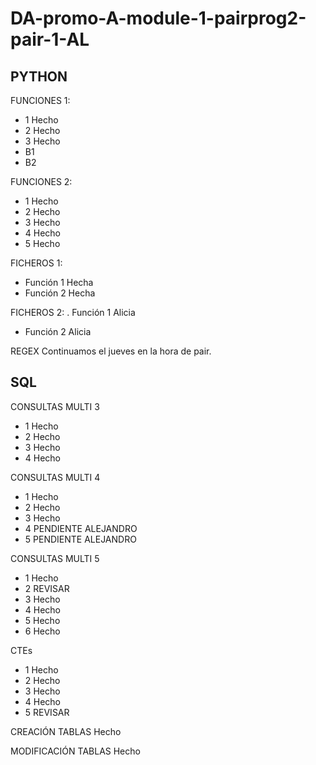 # DA-promo-A-module-1-pairprog2-pair-1-AL


## PYTHON


FUNCIONES 1:
- 1 Hecho 
- 2 Hecho
- 3 Hecho
- B1 
- B2

FUNCIONES 2:
- 1 Hecho
- 2 Hecho
- 3 Hecho
- 4 Hecho
- 5 Hecho

FICHEROS 1:
- Función 1 Hecha
- Función 2 Hecha

FICHEROS 2:
. Función 1 Alicia
- Función 2 Alicia

REGEX
Continuamos el jueves en la hora de pair.

## SQL

CONSULTAS MULTI 3
- 1 Hecho
- 2 Hecho
- 3 Hecho
- 4 Hecho

CONSULTAS MULTI 4
- 1 Hecho
- 2 Hecho
- 3 Hecho
- 4 PENDIENTE ALEJANDRO
- 5 PENDIENTE ALEJANDRO

CONSULTAS MULTI 5
- 1 Hecho
- 2 REVISAR
- 3 Hecho
- 4 Hecho
- 5 Hecho
- 6 Hecho

CTEs
- 1 Hecho
- 2 Hecho
- 3 Hecho
- 4 Hecho
- 5 REVISAR

CREACIÓN TABLAS
Hecho

MODIFICACIÓN TABLAS
Hecho


